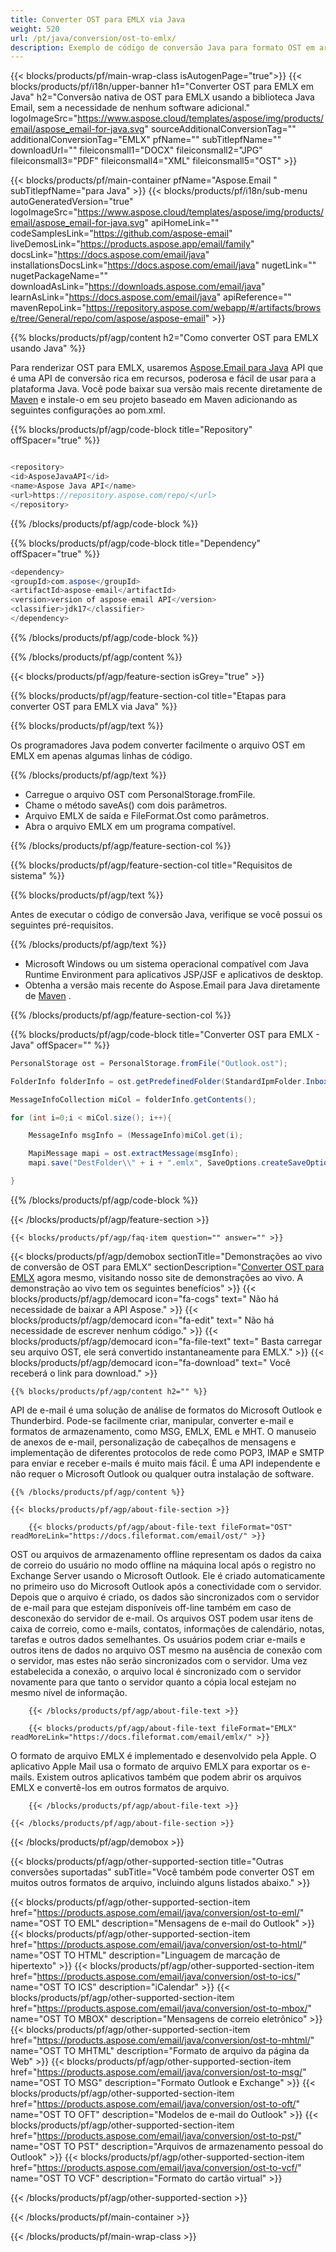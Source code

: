 ```yaml
---
title: Converter OST para EMLX via Java
weight: 520
url: /pt/java/conversion/ost-to-emlx/
description: Exemplo de código de conversão Java para formato OST em arquivo EMLX. Use este código de exemplo para exportar a mensagem para EMLX em qualquer aplicativo baseado em Web ou Desktop Java.
---
```


{{< blocks/products/pf/main-wrap-class isAutogenPage="true">}}
{{< blocks/products/pf/i18n/upper-banner h1="Converter OST para EMLX em Java" h2="Conversão nativa de OST para EMLX usando a biblioteca Java Email, sem a necessidade de nenhum software adicional." logoImageSrc="https://www.aspose.cloud/templates/aspose/img/products/email/aspose_email-for-java.svg" sourceAdditionalConversionTag="" additionalConversionTag="EMLX" pfName="" subTitlepfName="" downloadUrl="" fileiconsmall1="DOCX" fileiconsmall2="JPG" fileiconsmall3="PDF" fileiconsmall4="XML" fileiconsmall5="OST" >}}

{{< blocks/products/pf/main-container pfName="Aspose.Email " subTitlepfName="para Java" >}}
{{< blocks/products/pf/i18n/sub-menu autoGeneratedVersion="true" logoImageSrc="https://www.aspose.cloud/templates/aspose/img/products/email/aspose_email-for-java.svg" apiHomeLink="" codeSamplesLink="https://github.com/aspose-email" liveDemosLink="https://products.aspose.app/email/family" docsLink="https://docs.aspose.com/email/java" installationsDocsLink="https://docs.aspose.com/email/java" nugetLink="" nugetPackageName="" downloadAsLink="https://downloads.aspose.com/email/java" learnAsLink="https://docs.aspose.com/email/java" apiReference="" mavenRepoLink="https://repository.aspose.com/webapp/#/artifacts/browse/tree/General/repo/com/aspose/aspose-email" >}}

{{% blocks/products/pf/agp/content h2="Como converter OST para EMLX usando Java" %}}

 Para renderizar OST para EMLX, usaremos
 [Aspose.Email para Java](https://products.aspose.com/email/java)
 API que é uma API de conversão rica em recursos, poderosa e fácil de usar para a plataforma Java. Você pode baixar sua versão mais recente diretamente de
 [Maven](https://repository.aspose.com/webapp/#/artifacts/browse/tree/General/repo/com/aspose/aspose-email)
 e instale-o em seu projeto baseado em Maven adicionando as seguintes configurações ao pom.xml.

{{% blocks/products/pf/agp/code-block title="Repository" offSpacer="true" %}}

```cs

<repository>
<id>AsposeJavaAPI</id>
<name>Aspose Java API</name>
<url>https://repository.aspose.com/repo/</url>
</repository>

```

{{% /blocks/products/pf/agp/code-block %}}

{{% blocks/products/pf/agp/code-block title="Dependency" offSpacer="true" %}}

```cs
<dependency>
<groupId>com.aspose</groupId>
<artifactId>aspose-email</artifactId>
<version>version of aspose-email API</version>
<classifier>jdk17</classifier>
</dependency>

```

{{% /blocks/products/pf/agp/code-block %}}

{{% /blocks/products/pf/agp/content %}}

{{< blocks/products/pf/agp/feature-section isGrey="true" >}}

{{% blocks/products/pf/agp/feature-section-col title="Etapas para converter OST para EMLX via Java" %}}

{{% blocks/products/pf/agp/text %}}

 Os programadores Java podem converter facilmente o arquivo OST em EMLX em apenas algumas linhas de código.

{{% /blocks/products/pf/agp/text %}}

+  Carregue o arquivo OST com PersonalStorage.fromFile.
+  Chame o método saveAs() com dois parâmetros.
+  Arquivo EMLX de saída e FileFormat.Ost como parâmetros.
+  Abra o arquivo EMLX em um programa compatível.

{{% /blocks/products/pf/agp/feature-section-col %}}

{{% blocks/products/pf/agp/feature-section-col title="Requisitos de sistema" %}}

{{% blocks/products/pf/agp/text %}}

 Antes de executar o código de conversão Java, verifique se você possui os seguintes pré-requisitos.

{{% /blocks/products/pf/agp/text %}}

-  Microsoft Windows ou um sistema operacional compatível com Java Runtime Environment para aplicativos JSP/JSF e aplicativos de desktop.
-  Obtenha a versão mais recente do Aspose.Email para Java diretamente de
 [Maven](https://repository.aspose.com/webapp/#/artifacts/browse/tree/General/repo/com/aspose/aspose-email)  .

{{% /blocks/products/pf/agp/feature-section-col %}}

{{% blocks/products/pf/agp/code-block title="Converter OST para EMLX - Java" offSpacer="" %}}

```cs
PersonalStorage ost = PersonalStorage.fromFile("Outlook.ost");

FolderInfo folderInfo = ost.getPredefinedFolder(StandardIpmFolder.Inbox);

MessageInfoCollection miCol = folderInfo.getContents();

for (int i=0;i < miCol.size(); i++){

	MessageInfo msgInfo = (MessageInfo)miCol.get(i);

	MapiMessage mapi = ost.extractMessage(msgInfo);
	mapi.save("DestFolder\\" + i + ".emlx", SaveOptions.createSaveOptions(MailMessageSaveType.EmlxFormat));

}   

```

{{% /blocks/products/pf/agp/code-block %}}

{{< /blocks/products/pf/agp/feature-section >}}

    {{< blocks/products/pf/agp/faq-item question="" answer="" >}}


<!-- aboutfile Starts -->

{{< blocks/products/pf/agp/demobox sectionTitle="Demonstrações ao vivo de conversão de OST para EMLX" sectionDescription="[Converter OST para EMLX](https://products.aspose.app/email/conversion/ost-to-emlx) agora mesmo, visitando nosso site de demonstrações ao vivo. A demonstração ao vivo tem os seguintes benefícios" >}}
        {{< blocks/products/pf/agp/democard icon="fa-cogs" text=" Não há necessidade de baixar a API Aspose." >}}
        {{< blocks/products/pf/agp/democard icon="fa-edit" text=" Não há necessidade de escrever nenhum código." >}}
        {{< blocks/products/pf/agp/democard icon="fa-file-text" text=" Basta carregar seu arquivo OST, ele será convertido instantaneamente para EMLX." >}}
        {{< blocks/products/pf/agp/democard icon="fa-download" text=" Você receberá o link para download." >}}

    {{% blocks/products/pf/agp/content h2="" %}}

 API de e-mail é uma solução de análise de formatos do Microsoft Outlook e Thunderbird. Pode-se facilmente criar, manipular, converter e-mail e formatos de armazenamento, como MSG, EMLX, EML e MHT. O manuseio de anexos de e-mail, personalização de cabeçalhos de mensagens e implementação de diferentes protocolos de rede como POP3, IMAP e SMTP para enviar e receber e-mails é muito mais fácil. É uma API independente e não requer o Microsoft Outlook ou qualquer outra instalação de software.



    {{% /blocks/products/pf/agp/content %}}

    {{< blocks/products/pf/agp/about-file-section >}}

        {{< blocks/products/pf/agp/about-file-text fileFormat="OST" readMoreLink="https://docs.fileformat.com/email/ost/" >}}

OST ou arquivos de armazenamento offline representam os dados da caixa de correio do usuário no modo offline na máquina local após o registro no Exchange Server usando o Microsoft Outlook. Ele é criado automaticamente no primeiro uso do Microsoft Outlook após a conectividade com o servidor. Depois que o arquivo é criado, os dados são sincronizados com o servidor de e-mail para que estejam disponíveis off-line também em caso de desconexão do servidor de e-mail. Os arquivos OST podem usar itens de caixa de correio, como e-mails, contatos, informações de calendário, notas, tarefas e outros dados semelhantes. Os usuários podem criar e-mails e outros itens de dados no arquivo OST mesmo na ausência de conexão com o servidor, mas estes não serão sincronizados com o servidor. Uma vez estabelecida a conexão, o arquivo local é sincronizado com o servidor novamente para que tanto o servidor quanto a cópia local estejam no mesmo nível de informação.


        {{< /blocks/products/pf/agp/about-file-text >}}

        {{< blocks/products/pf/agp/about-file-text fileFormat="EMLX" readMoreLink="https://docs.fileformat.com/email/emlx/" >}}

O formato de arquivo EMLX é implementado e desenvolvido pela Apple. O aplicativo Apple Mail usa o formato de arquivo EMLX para exportar os e-mails. Existem outros aplicativos também que podem abrir os arquivos EMLX e convertê-los em outros formatos de arquivo.


        {{< /blocks/products/pf/agp/about-file-text >}}

    {{< /blocks/products/pf/agp/about-file-section >}}

{{< /blocks/products/pf/agp/demobox >}}

<!-- aboutfile Ends -->

{{< blocks/products/pf/agp/other-supported-section title="Outras conversões suportadas" subTitle="Você também pode converter OST em muitos outros formatos de arquivo, incluindo alguns listados abaixo." >}}

{{< blocks/products/pf/agp/other-supported-section-item href="https://products.aspose.com/email/java/conversion/ost-to-eml/" name="OST TO EML" description="Mensagens de e-mail do Outlook" >}}
{{< blocks/products/pf/agp/other-supported-section-item href="https://products.aspose.com/email/java/conversion/ost-to-html/" name="OST TO HTML" description="Linguagem de marcação de hipertexto" >}}
{{< blocks/products/pf/agp/other-supported-section-item href="https://products.aspose.com/email/java/conversion/ost-to-ics/" name="OST TO ICS" description="iCalendar" >}}
{{< blocks/products/pf/agp/other-supported-section-item href="https://products.aspose.com/email/java/conversion/ost-to-mbox/" name="OST TO MBOX" description="Mensagens de correio eletrônico" >}}
{{< blocks/products/pf/agp/other-supported-section-item href="https://products.aspose.com/email/java/conversion/ost-to-mhtml/" name="OST TO MHTML" description="Formato de arquivo da página da Web" >}}
{{< blocks/products/pf/agp/other-supported-section-item href="https://products.aspose.com/email/java/conversion/ost-to-msg/" name="OST TO MSG" description="Formato Outlook e Exchange" >}}
{{< blocks/products/pf/agp/other-supported-section-item href="https://products.aspose.com/email/java/conversion/ost-to-oft/" name="OST TO OFT" description="Modelos de e-mail do Outlook" >}}
{{< blocks/products/pf/agp/other-supported-section-item href="https://products.aspose.com/email/java/conversion/ost-to-pst/" name="OST TO PST" description="Arquivos de armazenamento pessoal do Outlook" >}}
{{< blocks/products/pf/agp/other-supported-section-item href="https://products.aspose.com/email/java/conversion/ost-to-vcf/" name="OST TO VCF" description="Formato do cartão virtual" >}}

{{< /blocks/products/pf/agp/other-supported-section >}}

{{< /blocks/products/pf/main-container >}}
   
{{< /blocks/products/pf/main-wrap-class >}}